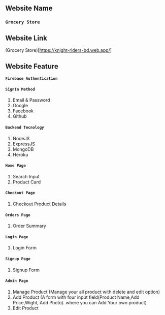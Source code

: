 ## Website Name

### `Grocery Store`

## Website Link

(Grocery Store)[https://knight-riders-bd.web.app/]

## Website Feature

#### `Firebase Authentication`

#### `SignIn Method`

1. Email & Password
2. Google
3. Facebook
4. Github

#### `Backend Tecnology`

1. NodeJS
2. ExpressJS
3. MongoDB
4. Heroku

#### `Home Page`

1. Search Input
2. Product Card

#### `Checkout Page`

1. Checkout Product Details

#### `Orders Page`

1. Order Summary

#### `Login Page`

1. Login Form

#### `Signup Page`

1. Signup Form

#### `Admin Page`

1. Manage Product (Manage your all product with delete and edit option)
2. Add Product (A form with four input field(Product Name,Add Price,Wight, Add Photo). where you can Add Your own product)
3. Edit Product
